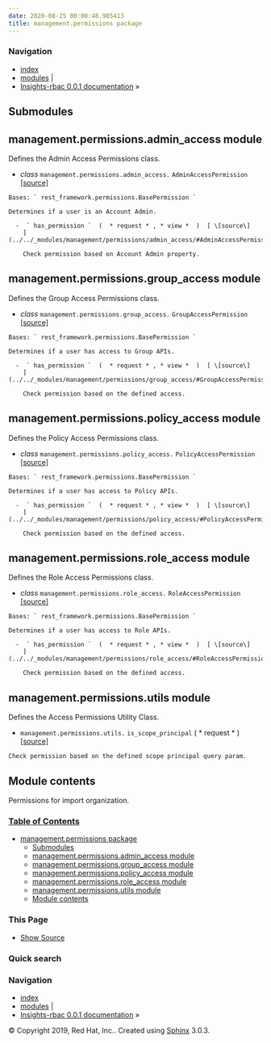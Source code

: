 ```yaml
---
date: 2020-08-25 00:00:48.985413
title: management.permissions package
---
```

### Navigation

  - [index](../../genindex/ "General Index")
  - [modules](../../py-modindex/ "Python Module Index") |
  - [Insights-rbac 0.0.1 documentation](../../index/) »


## Submodules

## management.permissions.admin\_access module

Defines the Admin Access Permissions class.

  -  *class* ` management.permissions.admin_access. ` `
    AdminAccessPermission ` [ \[source\]
    ](../../_modules/management/permissions/admin_access/#AdminAccessPermission)
      
    Bases: ` rest_framework.permissions.BasePermission `
    
    Determines if a user is an Account Admin.
    
      -  ` has_permission `  (  * request * , * view *  )  [ \[source\]
        ](../../_modules/management/permissions/admin_access/#AdminAccessPermission.has_permission)
          
        Check permission based on Account Admin property.

## management.permissions.group\_access module

Defines the Group Access Permissions class.

  -  *class* ` management.permissions.group_access. ` `
    GroupAccessPermission ` [ \[source\]
    ](../../_modules/management/permissions/group_access/#GroupAccessPermission)
      
    Bases: ` rest_framework.permissions.BasePermission `
    
    Determines if a user has access to Group APIs.
    
      -  ` has_permission `  (  * request * , * view *  )  [ \[source\]
        ](../../_modules/management/permissions/group_access/#GroupAccessPermission.has_permission)
          
        Check permission based on the defined access.

## management.permissions.policy\_access module

Defines the Policy Access Permissions class.

  -  *class* ` management.permissions.policy_access. ` `
    PolicyAccessPermission ` [ \[source\]
    ](../../_modules/management/permissions/policy_access/#PolicyAccessPermission)
      
    Bases: ` rest_framework.permissions.BasePermission `
    
    Determines if a user has access to Policy APIs.
    
      -  ` has_permission `  (  * request * , * view *  )  [ \[source\]
        ](../../_modules/management/permissions/policy_access/#PolicyAccessPermission.has_permission)
          
        Check permission based on the defined access.

## management.permissions.role\_access module

Defines the Role Access Permissions class.

  -  *class* ` management.permissions.role_access. ` `
    RoleAccessPermission ` [ \[source\]
    ](../../_modules/management/permissions/role_access/#RoleAccessPermission)
      
    Bases: ` rest_framework.permissions.BasePermission `
    
    Determines if a user has access to Role APIs.
    
      -  ` has_permission `  (  * request * , * view *  )  [ \[source\]
        ](../../_modules/management/permissions/role_access/#RoleAccessPermission.has_permission)
          
        Check permission based on the defined access.

## management.permissions.utils module

Defines the Access Permissions Utility Class.

  -  ` management.permissions.utils. ` ` is_scope_principal `  (  *
    request *  )  [ \[source\]
    ](../../_modules/management/permissions/utils/#is_scope_principal)
      
    Check permission based on the defined scope principal query param.

## Module contents

Permissions for import organization.

### [Table of Contents](../../index/)

  - [management.permissions package](#)
      - [Submodules](#submodules)
      - [management.permissions.admin\_access
        module](#module-management.permissions.admin_access)
      - [management.permissions.group\_access
        module](#module-management.permissions.group_access)
      - [management.permissions.policy\_access
        module](#module-management.permissions.policy_access)
      - [management.permissions.role\_access
        module](#module-management.permissions.role_access)
      - [management.permissions.utils
        module](#module-management.permissions.utils)
      - [Module contents](#module-management.permissions)

### This Page

  - [Show Source](../../_sources/rbac/management.permissions.rst.txt)

### Quick search

### Navigation

  - [index](../../genindex/ "General Index")
  - [modules](../../py-modindex/ "Python Module Index") |
  - [Insights-rbac 0.0.1 documentation](../../index/) »

© Copyright 2019, Red Hat, Inc.. Created using
[Sphinx](http://sphinx-doc.org/) 3.0.3.